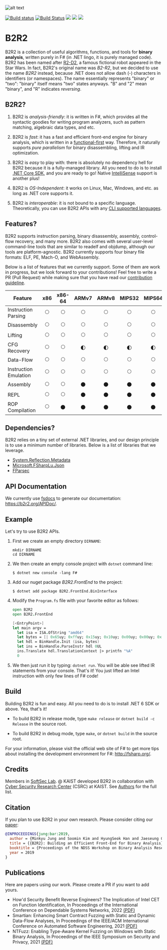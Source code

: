 ![alt text](https://b2r2.org//images/b2r2-2d-white.png)

[![Build status](https://ci.appveyor.com/api/projects/status/0c0tcxh813ev8w6i?svg=true)](https://ci.appveyor.com/project/sangkilc/b2r2)
[![Build Status](https://travis-ci.com/B2R2-org/B2R2.svg?branch=master)](https://travis-ci.com/B2R2-org/B2R2)
![](https://img.shields.io/github/license/B2R2-org/B2R2.svg?style=flat)
![](https://img.shields.io/tokei/lines/github/B2R2-org/B2R2)
[![](https://img.shields.io/nuget/v/B2R2.RearEnd.Launcher)](https://www.nuget.org/packages/B2R2.RearEnd.Launcher/)

B2R2
====

B2R2 is a collection of useful algorithms, functions, and tools for **binary
analysis**, written purely in F# (in .NET lingo, it is purely managed code).
B2R2 has been named after [R2-D2](https://en.wikipedia.org/wiki/R2-D2), a famous
fictional robot appeared in the Star Wars. In fact, B2R2's original name was
*B2-R2*, but we decided to use the name *B2R2* instead, because .NET does not
allow dash (-) characters in identifiers (or namespaces). The name essentially
represents "binary" or "two": "binary" itself means "two" states anyways. "B"
and "2" mean "binary", and "R" indicates *reversing*.

B2R2?
-----

1. B2R2 is *analysis-friendly*: it is written in F#, which provides all the
   syntactic goodies for writing program analyzers, such as pattern matching,
   algebraic data types, and etc.

1. B2R2 is *fast*: it has a fast and efficient front-end engine for binary
   analysis, which is written in a
   [functional-first](https://en.wikipedia.org/wiki/F_Sharp_(programming_language))
   way. Therefore, it naturally supports *pure parallelism* for binary
   disassembling, lifting and IR optimization.

1. B2R2 is *easy* to play with: there is absolutely no dependency hell for B2R2
   because it is a fully-managed library.  All you need to do is to install
   [.NET Core SDK](https://dotnet.microsoft.com/download), and you are ready to
   go! Native
   [IntelliSense](https://docs.microsoft.com/en-us/visualstudio/ide/using-intellisense)
   support is another plus!

1. B2R2 is *OS-Independent*: it works on Linux, Mac, Windows, and etc. as long
   as .NET core supports it.

1. B2R2 is *interoperable*: it is not bound to a specific
   language. Theoretically, you can use B2R2 APIs with any [CLI supported
   languages](https://en.wikipedia.org/wiki/List_of_CLI_languages).

Features?
---------

B2R2 supports instruction parsing, binary disassembly, assembly, control-flow
recovery, and many more. B2R2 also comes with several user-level command-line
tools that are similar to readelf and objdump, although our tools are
platform-agnostic. B2R2 currently supports four binary file formats: ELF, PE,
Mach-O, and WebAssembly.

Below is a list of features that we currently support. Some of them are work in
progress, but we look forward to your contributions! Feel free to write a PR
(Pull Request) while making sure that you have read our [contribution
guideline](CONTRIBUTING.md).

| Feature               | x86         | x86-64      | ARMv7                | ARMv8                | MIPS32               | MIPS64               | EVM         | TMS320C600  | AVR         | PPC         | SPARC64    | SH4                   | RISC-V      |
|-----------------------|:-----------:|:-----------:|:--------------------:|:--------------------:|:--------------------:|:--------------------:|:-----------:|:-----------:|:-----------:|:-----------:|:----------:|:---------------------:|:-----------:|
| Instruction Parsing   | :full_moon: | :full_moon: | :full_moon:          | :full_moon:          | :full_moon:          | :full_moon:          | :full_moon: | :full_moon: | :full_moon: | :full_moon: | :new_moon: | :waxing_gibbous_moon: | :full_moon: |
| Disassembly           | :full_moon: | :full_moon: | :full_moon:          | :full_moon:          | :full_moon:          | :full_moon:          | :full_moon: | :full_moon: | :full_moon: | :full_moon: | :new_moon: | :waxing_gibbous_moon: | :full_moon: |
| Lifting               | :full_moon: | :full_moon: | :full_moon:          | :full_moon:          | :full_moon:          | :full_moon:          | :full_moon: | :new_moon:  | :full_moon: | :new_moon:  | :new_moon: | :new_moon:            | :full_moon: |
| CFG Recovery          | :full_moon: | :full_moon: | :first_quarter_moon: | :first_quarter_moon: | :first_quarter_moon: | :first_quarter_moon: | :full_moon: | :new_moon:  | :new_moon:  | :new_moon:  | :new_moon: | :new_moon:            | :new_moon:  |
| Data-Flow             | :full_moon: | :full_moon: | :full_moon:          | :full_moon:          | :full_moon:          | :full_moon:          | :full_moon: | :new_moon:  | :new_moon:  | :new_moon:  | :new_moon: | :new_moon:            | :new_moon:  |
| Instruction Emulation | :full_moon: | :full_moon: | :full_moon:          | :full_moon:          | :full_moon:          | :full_moon:          | :new_moon:  | :new_moon:  | :new_moon:  | :new_moon:  | :new_moon: | :new_moon:            | :new_moon:  |
| Assembly              | :full_moon: | :full_moon: | :new_moon:           | :new_moon:           | :new_moon:           | :new_moon:           | :new_moon:  | :new_moon:  | :new_moon:  | :new_moon:  | :new_moon: | :new_moon:            | :new_moon:  |
| REPL                  | :full_moon: | :full_moon: | :new_moon:           | :new_moon:           | :new_moon:           | :new_moon:           | :new_moon:  | :new_moon:  | :new_moon:  | :new_moon:  | :new_moon: | :new_moon:            | :new_moon:  |
| ROP Compilation       | :full_moon: | :new_moon:  | :new_moon:           | :new_moon:           | :new_moon:           | :new_moon:           | :new_moon:  | :new_moon:  | :new_moon:  | :new_moon:  | :new_moon: | :new_moon:            | :new_moon:  |

Dependencies?
-------------

B2R2 relies on a tiny set of external .NET libraries, and our design principle
is to use a minimum number of libraries. Below is a list of libraries that we
leverage.

- [System.Reflection.Metadata](https://www.nuget.org/packages/System.Reflection.Metadata/)
- [Microsoft.FSharpLu.Json](https://www.nuget.org/packages/Microsoft.FSharpLu.Json/)
- [FParsec](https://www.nuget.org/packages/FParsec)

API Documentation
-----------------

We currently use [fsdocs](https://github.com/fsprojects/FSharp.Formatting/) to
generate our documentation: https://b2r2.org/APIDoc/.

Example
-------

Let's try to use B2R2 APIs.

1. First we create an empty directory `DIRNAME`:

    ```
    mkdir DIRNAME
    cd DIRNAME
    ```

1. We then create an empty console project with `dotnet` command line:

    ```
    $ dotnet new console -lang F#
    ```

1. Add our nuget package *B2R2.FrontEnd* to the project:

    ```
    $ dotnet add package B2R2.FrontEnd.BinInterface
    ```

1. Modify the `Program.fs` file with your favorite editor as follows:

    ```fsharp
    open B2R2
    open B2R2.FrontEnd

    [<EntryPoint>]
    let main argv =
      let isa = ISA.OfString "amd64"
      let bytes = [| 0x65uy; 0xffuy; 0x15uy; 0x10uy; 0x00uy; 0x00uy; 0x00uy |]
      let hdl = BinHandle.Init (isa, bytes)
      let ins = BinHandle.ParseInstr hdl 0UL
      ins.Translate hdl.TranslationContext |> printfn "%A"
      0
    ```

1. We then just run it by typing: `dotnet run`. You will be able see lifted IR
   statements from your console. That's it! You just lifted an Intel instruction
   with only few lines of F# code!

Build
-----

Building B2R2 is fun and easy. All you need to do is to install .NET 6 SDK or
above. Yea, that's it!

- To build B2R2 in release mode, type ```make release``` or ```dotnet build -c
  Release``` in the source root.

- To build B2R2 in debug mode, type ```make```, or ```dotnet build``` in the
  source root.

For your information, please visit the official web site of F# to get more tips
about installing the development environment for F#: http://fsharp.org/.

Credits
-------

Members in [SoftSec Lab](https://softsec.kaist.ac.kr/). @ KAIST developed B2R2
in collaboration with [Cyber Security Research Center](http://csrc.kaist.ac.kr/)
(CSRC) at KAIST. See [Authors](AUTHORS.md) for the full list.

Citation
--------

If you plan to use B2R2 in your own research. Please consider citing our
[paper](https://softsec.kaist.ac.kr/~sangkilc/papers/jung-bar19.pdf):

```bibtex
@INPROCEEDINGS{jung:bar:2019,
  author = {Minkyu Jung and Soomin Kim and HyungSeok Han and Jaeseung Choi and Sang Kil Cha},
  title = {{B2R2}: Building an Efficient Front-End for Binary Analysis},
  booktitle = {Proceedings of the NDSS Workshop on Binary Analysis Research},
  year = 2019
}
```

Publications
------------

Here are papers using our work. Please create a PR if you want to add yours.

- How'd Security Benefit Reverse Engineers? The Implication of Intel CET on Function Identification, In Proceedings of the International Conference on Dependable Systems Networks, 2022 [(PDF)](https://softsec.kaist.ac.kr/~sangkilc/papers/kim-dsn2022.pdf)
- Smartian: Enhancing Smart Contract Fuzzing with Static and Dynamic Data-Flow Analyses, In Proceedings of the IEEE/ACM International Conference on Automated Software Engineering, 2021 [(PDF)](https://softsec.kaist.ac.kr/~jschoi/data/ase2021.pdf)
- NTFuzz: Enabling Type-Aware Kernel Fuzzing on Windows with Static Binary Analysis, In Proceedings of the IEEE Symposium on Security and Privacy, 2021 [(PDF)](https://softsec.kaist.ac.kr/~jschoi/data/oakland2021.pdf)
